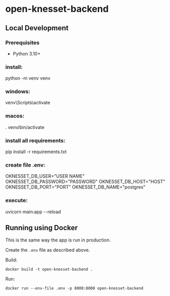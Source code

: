 # open-knesset-backend

## Local Development

### Prerequisites

* Python 3.10+

### install:

python -m venv venv

### windows:

venv\Scripts\activate

### macos:

. venv/bin/activate

### install all requirements:

pip install -r requirements.txt

### create file .env:

OKNESSET_DB_USER="USER NAME"
OKNESSET_DB_PASSWORD="PASSWORD"
OKNESSET_DB_HOST="HOST"
OKNESSET_DB_PORT="PORT"
OKNESSET_DB_NAME="postgres"

### execute:

uvicorn main:app --reload

## Running using Docker

This is the same way the app is run in production.

Create the `.env` file as described above.

Build:

```
docker build -t open-knesset-backend .
```

Run:

```
docker run --env-file .env -p 8000:8000 open-knesset-backend
```
